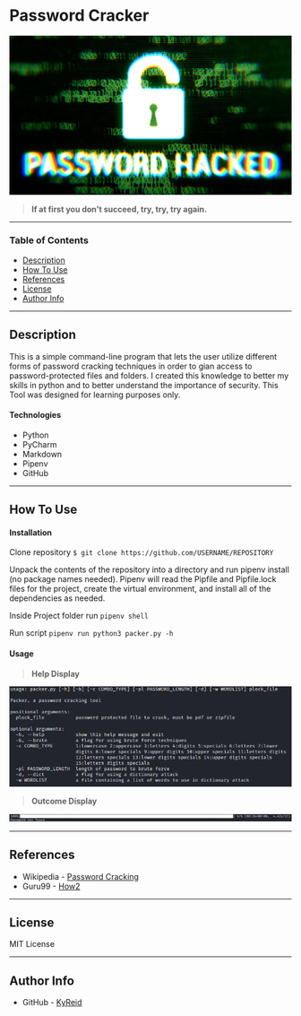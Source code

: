 # Password Cracker

![Project Image](images/passwordhacked.jpg)

> **If at first you don't succeed, try, try, try again.**

---

### Table of Contents

- [Description](#description)
- [How To Use](#how-to-use)
- [References](#references)
- [License](#license)
- [Author Info](#author-info)

---

## Description

This is a simple command-line program that lets the user utilize different forms of password cracking techniques in
order to gian access to password-protected files and folders. I created this knowledge to better my skills in python and
to better understand the importance of security. This Tool was designed for learning purposes only.

#### Technologies

- Python
- PyCharm
- Markdown
- Pipenv
- GitHub

---

## How To Use

#### Installation

Clone repository
`$ git clone https://github.com/USERNAME/REPOSITORY`

Unpack the contents of the repository into a directory and run pipenv install (no package names needed). Pipenv will
read the Pipfile and Pipfile.lock files for the project, create the virtual environment, and install all of the
dependencies as needed.

Inside Project folder run
`pipenv shell`

Run script
`pipenv run python3 packer.py -h`

#### Usage

> **Help Display**

![Help](images/help.png)

> **Outcome Display**

![in Action](images/tool-in-action.png)

---

## References

- Wikipedia - [Password Cracking](https://en.wikipedia.org/wiki/Password_cracking)
- Guru99 - [How2](https://www.guru99.com/how-to-crack-password-of-an-application.html)

---

## License

MIT License

---

## Author Info

- GitHub - [KyReid](https://github.com/kyReid)
